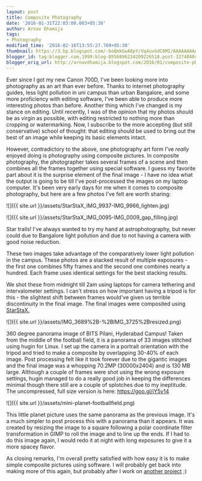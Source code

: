 ```yaml
---
layout: post
title: Composite Photography
date: '2016-01-31T22:03:00.003+05:30'
author: Arnav Dhamija
tags:
- Photography
modified_time: '2016-02-16T13:55:27.769+05:30'
thumbnail: https://3.bp.blogspot.com/-boQmkGwA0pY/Vq4uvGdC0MI/AAAAAAAAAk8/bT86rSVVPS8/s72-c/StarStaX_IMG_9937-IMG_9966_lighten.jpg
blogger_id: tag:blogger.com,1999:blog-8556896234209226518.post-3274048489856664908
blogger_orig_url: http://arnavdhamija.blogspot.com/2016/01/composite-photography.html
---
```


Ever since I got my new Canon 700D, I've been looking more into photography as
an art than ever before. Thanks to internet photography guides, less light
pollution in uni campus than urban Bangalore, and some more proficiency with
editing software, I've been able to produce more interesting photos than
before. Another thing which I've changed is my stance on editing. Until
recently, I was of the opinion that my photos should be as virgin as possible,
with editing restricted to nothing more than cropping or watermarking. Now, I
subscribe to the more accepting (but still conservative) school of thought:
that editing should be used to bring out the best of an image while keeping
its basic elements intact.  

However, contradictory to the above, one photography art form I've _really_
enjoyed doing is photography using composite pictures. In composite
photography, the photographer takes several frames of a scene and then
combines all the frames together using special software. I guess my favorite
part about it is the surprise element of the final image - I have no idea what
the output is going to be till I've post-processed the images on my laptop
computer. It's been very early days for me when it comes to composite
photography, but here are a few photos I've felt are worth sharing:  


![]({{ site.url }}/assets/StarStaX_IMG_9937-IMG_9966_lighten.jpg)

![]({{ site.url }}/assets/StarStaX_IMG_0095-IMG_0009_gap_filling.jpg)


Star trails! I've always wanted to try my hand at astrophotography, but never
could due to Bangalore light pollution and due to not having a camera with
good noise reduction.  

These two images take advantage of the comparatively lower light pollution in
the campus. These photos are a stacked result of multiple exposures - the
first one combines fifty frames and the second one combines nearly a hundred.
Each frame uses identical settings for the best stacking results.  

We shot these from midnight till 2am using  laptops for camera tethering and
intervalometer settings. I can't stress on how important having a tripod is
for this - the slightest shift between frames would've given us terrible
discontinuity in the final image. The final images were composited using
[StarStaX.](http://www.markus-enzweiler.de/software/software.html)  

![]({{ site.url }}/assets/IMG_3689%2B-%2BIMG_3725%2Bresized.png)

360 degree panorama image of BITS Pilani, Hyderabad Campus! Taken from the
middle of the football field, it is a panorama of 33 images stitched using
hugin for Linux. I set up the camera in a portrait orientation with the tripod
and tried to make a composite by overlapping 30-40% of each image. Post
processing felt like it took forever due to the gigantic images and the final
image was a whopping 70.2MP (30000x2404) and is 130 MB large. Although a
couple of frames were shot using the wrong exposure settings, hugin managed to
do a really good job in keeping the differences minimal though there still are
a couple of splotches due to my ineptitude. The uncompressed, full size
version is here: <https://goo.gl/iY5v14>  

![]({{ site.url }}/assets/mini-planet-footballfield.png)

This little planet picture uses the same panorama as the previous image. It's
a much simpler to post process this with a panorama than it appears. It was
created by resizing the image to a square following a polar coordinate filter
transformation in GIMP to roll the image and to line up the ends. If I had to
do this image again, I would redo it at night with long exposures to give it a
more spacey flavor.  

As closing remarks, I'm overall pretty satisfied with how easy it is to make
simple composite pictures using software. I will probably get back into making
more of this again, but probably after I work on [another
project](https://developers.google.com/open-source/gsoc/) ;)
